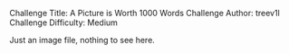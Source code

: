 Challenge Title: A Picture is Worth 1000 Words
Challenge Author: treev1l
Challenge Difficulty: Medium


Just an image file, nothing to see here.
